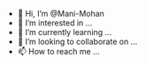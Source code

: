- 👋 Hi, I’m @Mani-Mohan
- 👀 I’m interested in ...
- 🌱 I’m currently learning ...
- 💞️ I’m looking to collaborate on ...
- 📫 How to reach me ...

<!---
Mani-Mohan/Mani-Mohan is a ✨ special ✨ repository because its `README.md` (this file) appears on your GitHub profile.
You can click the Preview link to take a look at your changes.
--->
